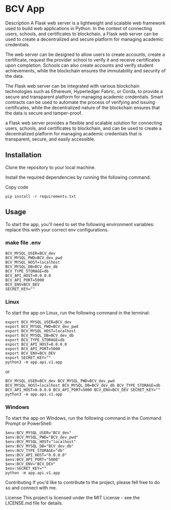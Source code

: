 # BCV App

Description
A Flask web server is a lightweight and scalable web framework used to build web applications in Python. In the context of connecting users, schools, and certificates to blockchain, a Flask web server can be used to create a decentralized and secure platform for managing academic credentials.

The web server can be designed to allow users to create accounts, create a certificate, request the provider school to verify it and receive certificates upon completion. Schools can also create accounts and verify student achievements, while the blockchain ensures the immutability and security of the data.

The Flask web server can be integrated with various blockchain technologies such as Ethereum, Hyperledger Fabric, or Corda, to provide a secure and transparent platform for managing academic credentials. Smart contracts can be used to automate the process of verifying and issuing certificates, while the decentralized nature of the blockchain ensures that the data is secure and tamper-proof.

a Flask web server provides a flexible and scalable solution for connecting users, schools, and certificates to blockchain, and can be used to create a decentralized platform for managing academic credentials that is transparent, secure, and easily accessible.

## Installation

Clone the repository to your local machine.

Install the required dependencies by running the following command:

Copy code

```
pip install -r requirements.txt
```

## Usage

To start the app, you'll need to set the following environment variables:
replace this with your correct env configurations.

### make file .env

```
BCV_MYSQL_USER=BCV_dev
BCV_MYSQL_PWD=BCV_dev_pwd
BCV_MYSQL_HOST=localhost
BCV_MYSQL_DB=BCV_dev_db
BCV_TYPE_STORAGE=db
BCV_API_HOST=0.0.0.0
BCV_API_PORT=5000
BCV_ENV=BCV_DEV
SECRET_KEY=""
```

### Linux

To start the app on Linux, run the following command in the terminal:

```
export BCV_MYSQL_USER=BCV_dev
export BCV_MYSQL_PWD=BCV_dev_pwd
export BCV_MYSQL_HOST=localhost
export BCV_MYSQL_DB=BCV_dev_db
export BCV_TYPE_STORAGE=db
export BCV_API_HOST=0.0.0.0
export BCV_API_PORT=5000
export BCV_ENV=BCV_DEV
export SECRET_KEY=""
python3 -m app.api.v1.app
```

or

```
BCV_MYSQL_USER=BCV_dev BCV_MYSQL_PWD=BCV_dev_pwd BCV_MYSQL_HOST=localhost BCV_MYSQL_DB=BCV_dev_db BCV_TYPE_STORAGE=db BCV_API_HOST=0.0.0.0 BCV_API_PORT=5000 BCV_ENV=BCV_DEV SECRET_KEY="" python3 -m app.api.v1.app
```

### Windows

To start the app on Windows, run the following command in the Command Prompt or PowerShell:

```
$env:BCV_MYSQL_USER="BCV_dev"
$env:BCV_MYSQL_PWD="BCV_dev_pwd"
$env:BCV_MYSQL_HOST="localhost"
$env:BCV_MYSQL_DB="BCV_dev_db"
$env:BCV_TYPE_STORAGE="db"
$env:BCV_API_HOST="0.0.0.0"
$env:BCV_API_PORT="5000"
$env:BCV_ENV="BCV_DEV"
$env:SECRET_KEY=""
python -m app.api.v1.app
```

Contributing
If you'd like to contribute to the project, please fell free to do so and connect with me.

License
This project is licensed under the MIT License - see the LICENSE.md file for details.
